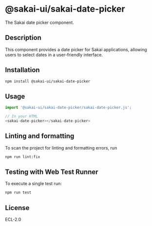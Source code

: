 # @sakai-ui/sakai-date-picker

The Sakai date picker component.

## Description

This component provides a date picker for Sakai applications, allowing users to select dates in a user-friendly interface.

## Installation

```bash
npm install @sakai-ui/sakai-date-picker
```

## Usage

```javascript
import '@sakai-ui/sakai-date-picker/sakai-date-picker.js';

// In your HTML
<sakai-date-picker></sakai-date-picker>
```

## Linting and formatting

To scan the project for linting and formatting errors, run

```bash
npm run lint:fix
```

## Testing with Web Test Runner

To execute a single test run:

```bash
npm run test
```

## License

ECL-2.0

